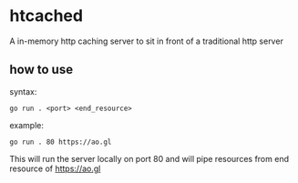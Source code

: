 # htcached

A in-memory http caching server to sit in front of a traditional http server

## how to use

syntax:

`go run . <port> <end_resource>`

example:

`go run . 80 https://ao.gl`


This will run the server locally on port 80 and will pipe resources from end resource of https://ao.gl
